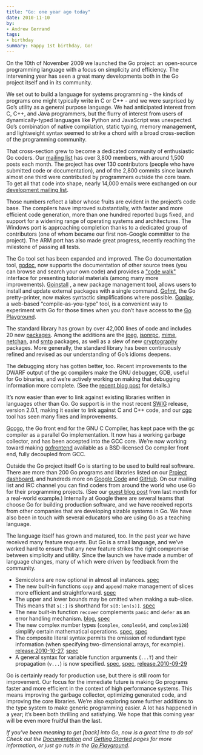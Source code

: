 ```yaml
---
title: "Go: one year ago today"
date: 2010-11-10
by:
- Andrew Gerrand
tags:
- birthday
summary: Happy 1st birthday, Go!
---
```



On the 10th of November 2009 we launched the Go project:
an open-source programming language with a focus on simplicity and efficiency.
The intervening year has seen a great many developments both in the Go project
itself and in its community.

We set out to build a language for systems programming - the kinds of programs
one might typically write in C or C++ - and we were surprised by Go’s
utility as a general purpose language.
We had anticipated interest from C, C++, and Java programmers,
but the flurry of interest from users of dynamically-typed languages like
Python and JavaScript was unexpected.
Go’s combination of native compilation,
static typing, memory management, and lightweight syntax seemed to strike
a chord with a broad cross-section of the programming community.

That cross-section grew to become a dedicated community of enthusiastic Go coders.
Our [mailing list](http://groups.google.com/group/golang-nuts) has over 3,800 members,
with around 1,500 posts each month.
The project has over 130 contributors
(people who have submitted code or documentation),
and of the 2,800 commits since launch almost one third were contributed
by programmers outside the core team.
To get all that code into shape, nearly 14,000 emails were exchanged on
our [development mailing list](http://groups.google.com/group/golang-dev).

Those numbers reflect a labor whose fruits are evident in the project’s code base.
The compilers have improved substantially,
with faster and more efficient code generation,
more than one hundred reported bugs fixed,
and support for a widening range of operating systems and architectures.
The Windows port is approaching completion thanks to a dedicated group of
contributors (one of whom became our first non-Google committer to the project).
The ARM port has also made great progress,
recently reaching the milestone of passing all tests.

The Go tool set has been expanded and improved.
The Go documentation tool, [godoc](/cmd/godoc/),
now supports the documentation of other source trees (you can browse and
search your own code) and provides a ["code walk"](/doc/codewalk/)
interface for presenting tutorial materials (among many more improvements).
[Goinstall](/cmd/goinstall/) ,
a new package management tool, allows users to install and update external
packages with a single command.
[Gofmt](/cmd/gofmt/),
the Go pretty-printer, now makes syntactic simplifications where possible.
[Goplay](/misc/goplay/),
a web-based “compile-as-you-type” tool,
is a convenient way to experiment with Go for those times when you don’t
have access to the [Go Playground](/doc/play/).

The standard library has grown by over 42,000 lines of code and includes
20 new [packages](/pkg/).
Among the additions are the [jpeg](/pkg/image/jpeg/),
[jsonrpc](/pkg/rpc/jsonrpc/),
[mime](/pkg/mime/), [netchan](/pkg/netchan/),
and [smtp](/pkg/smtp/) packages,
as well as a slew of new [cryptography](/pkg/crypto/) packages.
More generally, the standard library has been continuously refined and revised
as our understanding of Go’s idioms deepens.

The debugging story has gotten better, too.
Recent improvements to the DWARF output of the gc compilers make the GNU debugger,
GDB, useful for Go binaries, and we’re actively working on making that
debugging information more complete.
(See the [ recent blog post](https://blog.golang.org/2010/11/debugging-go-code-status-report.html) for details.)

It’s now easier than ever to link against existing libraries written in
languages other than Go.
Go support is in the most recent [SWIG](http://www.swig.org/) release,
version 2.0.1, making it easier to link against C and C++ code,
and our [cgo](/cmd/cgo/) tool has seen many fixes and improvements.

[Gccgo](/doc/install/gccgo),
the Go front end for the GNU C Compiler, has kept pace with the gc compiler
as a parallel Go implementation.
It now has a working garbage collector, and has been accepted into the GCC core.
We’re now working toward making [gofrontend](http://code.google.com/p/gofrontend/)
available as a BSD-licensed Go compiler front end,
fully decoupled from GCC.

Outside the Go project itself Go is starting to be used to build real software.
There are more than 200 Go programs and libraries listed on our [Project dashboard](http://godashboard.appspot.com/project),
and hundreds more on [Google Code](http://code.google.com/hosting/search?q=label:Go)
and [GitHub](https://github.com/search?q=language:Go).
On our mailing list and IRC channel you can find coders from around the
world who use Go for their programming projects.
(See our [guest blog post](https://blog.golang.org/2010/10/real-go-projects-smarttwitter-and-webgo.html)
from last month for a real-world example.) Internally at Google there are
several teams that choose Go for building production software,
and we have received reports from other companies that are developing sizable systems in Go.
We have also been in touch with several educators who are using Go as a teaching language.

The language itself has grown and matured, too.
In the past year we have received many feature requests.
But Go is a small language, and we’ve worked hard to ensure that any new
feature strikes the right compromise between simplicity and utility.
Since the launch we have made a number of language changes,
many of which were driven by feedback from the community.

  - Semicolons are now optional in almost all instances. [spec](/doc/go_spec.html#Semicolons)
  - The new built-in functions `copy` and `append` make management of slices
    more efficient and straightforward.
    [spec](/doc/go_spec.html#Appending_and_copying_slices)
  - The upper and lower bounds may be omitted when making a sub-slice.
    This means that `s[:]` is shorthand for `s[0:len(s)]`.
    [spec](/doc/go_spec.html#Slices)
  - The new built-in function `recover` complements `panic` and `defer` as
    an error handling mechanism.
    [blog](https://blog.golang.org/2010/08/defer-panic-and-recover.html),
    [spec](/doc/go_spec.html#Handling_panics)
  - The new complex number types (`complex`,
    `complex64`, and `complex128`) simplify certain mathematical operations.
    [spec](/doc/go_spec.html#Complex_numbers),
    [spec](/doc/go_spec.html#Imaginary_literals)
  - The composite literal syntax permits the omission of redundant type information
    (when specifying two-dimensional arrays, for example).
    [release.2010-10-27](/doc/devel/release.html#2010-10-27),
    [spec](/doc/go_spec.html#Composite_literals)
  - A general syntax for variable function arguments (`...T`) and their propagation
    (`v...`) is now specified.
    [spec](/doc/go_spec.html#Function_Types),
    [ spec](/doc/go_spec.html#Passing_arguments_to_..._parameters),
    [release.2010-09-29](/doc/devel/release.html#2010-09-29)

Go is certainly ready for production use,
but there is still room for improvement.
Our focus for the immediate future is making Go programs faster and more
efficient in the context of high performance systems.
This means improving the garbage collector,
optimizing generated code, and improving the core libraries.
We’re also exploring some further additions to the type system to make
generic programming easier.
A lot has happened in a year; it’s been both thrilling and satisfying.
We hope that this coming year will be even more fruitful than the last.

_If you’ve been meaning to get [back] into Go, now is a great time to do so! Check out the_
[_Documentation_](/doc/docs.html) _and_ [_Getting Started_](/doc/install.html)
_pages for more information, or just go nuts in the_ [_Go Playground_](/doc/play/).
